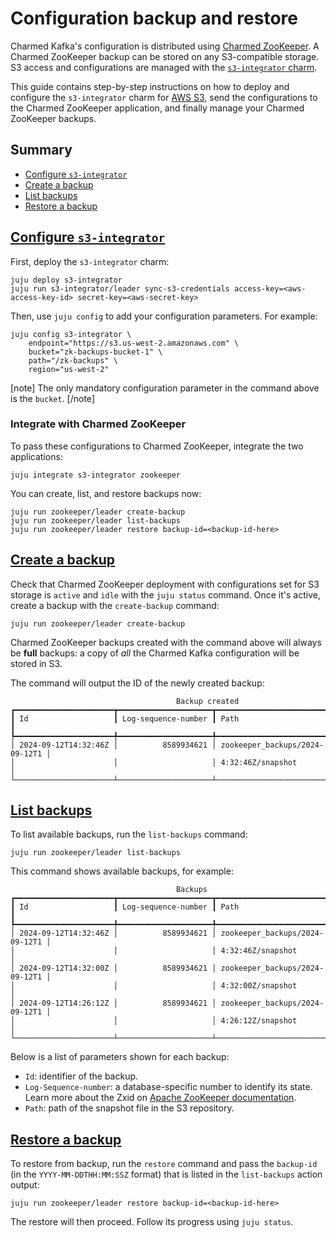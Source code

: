 # Configuration backup and restore

Charmed Kafka's configuration is distributed using [Charmed ZooKeeper](https://charmhub.io/zookeeper?channel=3/stable).
A Charmed ZooKeeper backup can be stored on any S3-compatible storage.
S3 access and configurations are managed with the [`s3-integrator` charm](https://charmhub.io/s3-integrator).

This guide contains step-by-step instructions on how to deploy and configure the `s3-integrator` charm for [AWS S3](https://aws.amazon.com/s3/), send the configurations to the Charmed ZooKeeper application, and finally manage your Charmed ZooKeeper backups.

## Summary

- [Configure `s3-integrator`](#heading--s3)
- [Create a backup](#heading--create)
- [List backups](#heading--list)
- [Restore a backup](#heading--restore)

<a href="#heading--s3"><h2 id="heading--s3">Configure `s3-integrator`</h2></a>

First, deploy the `s3-integrator` charm:

```shell
juju deploy s3-integrator
juju run s3-integrator/leader sync-s3-credentials access-key=<aws-access-key-id> secret-key=<aws-secret-key>
```

Then, use `juju config` to add your configuration parameters. For example:

```shell
juju config s3-integrator \
    endpoint="https://s3.us-west-2.amazonaws.com" \
    bucket="zk-backups-bucket-1" \
    path="/zk-backups" \
    region="us-west-2"
```

[note]
The only mandatory configuration parameter in the command above is the `bucket`.
[/note]

### Integrate with Charmed ZooKeeper

To pass these configurations to Charmed ZooKeeper, integrate the two applications:

```shell
juju integrate s3-integrator zookeeper
```

You can create, list, and restore backups now:

```shell
juju run zookeeper/leader create-backup
juju run zookeeper/leader list-backups
juju run zookeeper/leader restore backup-id=<backup-id-here>
```

<a href="#heading--create"><h2 id="heading--create">Create a backup</h2></a>

Check that Charmed ZooKeeper deployment with configurations set for S3 storage is `active` and `idle` with the `juju status` command. Once it's active, create a backup with the `create-backup` command:

```shell
juju run zookeeper/leader create-backup
```

Charmed ZooKeeper backups created with the command above will always be **full** backups: a copy of _all_ the Charmed Kafka configuration will be stored in S3.

The command will output the ID of the newly created backup:

```
                                     Backup created
┏━━━━━━━━━━━━━━━━━━━━━━┳━━━━━━━━━━━━━━━━━━━━━┳━━━━━━━━━━━━━━━━━━━━━━━━━━━━━━━━┓
┃ Id                   ┃ Log-sequence-number ┃ Path                           ┃
┡━━━━━━━━━━━━━━━━━━━━━━╇━━━━━━━━━━━━━━━━━━━━━╇━━━━━━━━━━━━━━━━━━━━━━━━━━━━━━━━┩
│ 2024-09-12T14:32:46Z │          8589934621 │ zookeeper_backups/2024-09-12T1 │
│                      │                     │ 4:32:46Z/snapshot              │
└──────────────────────┴─────────────────────┴────────────────────────────────┘
```

<a href="#heading--list"><h2 id="heading--list">List backups</h2></a>

To list available backups, run the `list-backups` command:

```shell
juju run zookeeper/leader list-backups
```

This command shows available backups, for example:

```
                                     Backups
┏━━━━━━━━━━━━━━━━━━━━━━┳━━━━━━━━━━━━━━━━━━━━━┳━━━━━━━━━━━━━━━━━━━━━━━━━━━━━━━━┓
┃ Id                   ┃ Log-sequence-number ┃ Path                           ┃
┡━━━━━━━━━━━━━━━━━━━━━━╇━━━━━━━━━━━━━━━━━━━━━╇━━━━━━━━━━━━━━━━━━━━━━━━━━━━━━━━┩
│ 2024-09-12T14:32:46Z │          8589934621 │ zookeeper_backups/2024-09-12T1 │
│                      │                     │ 4:32:46Z/snapshot              │
│ 2024-09-12T14:32:00Z │          8589934621 │ zookeeper_backups/2024-09-12T1 │
│                      │                     │ 4:32:00Z/snapshot              │
│ 2024-09-12T14:26:12Z │          8589934621 │ zookeeper_backups/2024-09-12T1 │
│                      │                     │ 4:26:12Z/snapshot              │
└──────────────────────┴─────────────────────┴────────────────────────────────┘
```

Below is a list of parameters shown for each backup:

- `Id`: identifier of the backup.
- `Log-Sequence-number`: a database-specific number to identify its state. Learn more about the Zxid on [Apache ZooKeeper documentation](https://zookeeper.apache.org/doc/r3.9.2/zookeeperProgrammers.html#sc_timeInZk).
- `Path`: path of the snapshot file in the S3 repository.

<a href="#heading--restore"><h2 id="heading--restore">Restore a backup</h2></a>

To restore from backup, run the `restore` command and pass the `backup-id` (in the `YYYY-MM-DDTHH:MM:SSZ` format) that is listed in the `list-backups` action output:

```shell
juju run zookeeper/leader restore backup-id=<backup-id-here>
```

The restore will then proceed. Follow its progress using `juju status`.
